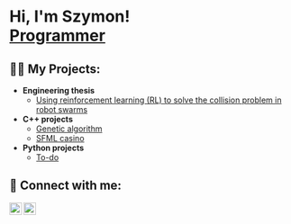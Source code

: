 <h1>Hi, I'm Szymon! <br/><a href="https://github.com/kvbicki">Programmer</a></h1>

<h2>👨‍💻 My Projects:</h2>

- <b>Engineering thesis </b>
  - [Using reinforcement learning (RL) to solve the collision problem in robot swarms](https://github.com/kvbicki)
- <b>C++ projects</b>
  - [Genetic algorithm](https://github.com/kvbicki)
  - [SFML casino](https://github.com/kvbicki)
- <b>Python projects</b>
  - [To-do](https://github.com/kvbicki/Terminal_todo)

<h2> 🤳 Connect with me:</h2>

[<img align="left" alt="Szymon Kubicki | LinkedIn" width="22px" src="https://cdn.jsdelivr.net/npm/simple-icons@v3/icons/linkedin.svg" />][linkedin]
[<img align="left" alt="Szymon Kubicki | Instagram" width="22px" src="https://cdn.jsdelivr.net/npm/simple-icons@v3/icons/instagram.svg" />][instagram]


[instagram]: https://www.instagram.com/kvbicki_/
[linkedin]: https://www.linkedin.com/in/szymon-kubicki-44224223a/
